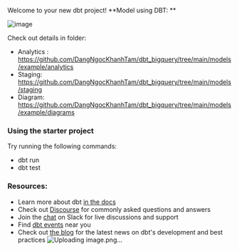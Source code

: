 Welcome to your new dbt project!
**Model using DBT: **

![image](https://github.com/DangNgocKhanhTam/dbt_bigquery/assets/106906079/a2be2f0a-d89e-49ee-9a4f-69a36185985f)


Check out details in folder: 
+ Analytics : https://github.com/DangNgocKhanhTam/dbt_bigquery/tree/main/models/example/analytics
+ Staging: https://github.com/DangNgocKhanhTam/dbt_bigquery/tree/main/models/staging
+ Diagram: https://github.com/DangNgocKhanhTam/dbt_bigquery/tree/main/models/example/diagrams


### Using the starter project

Try running the following commands:
- dbt run
- dbt test


### Resources:
- Learn more about dbt [in the docs](https://docs.getdbt.com/docs/introduction)
- Check out [Discourse](https://discourse.getdbt.com/) for commonly asked questions and answers
- Join the [chat](https://community.getdbt.com/) on Slack for live discussions and support
- Find [dbt events](https://events.getdbt.com) near you
- Check out [the blog](https://blog.getdbt.com/) for the latest news on dbt's development and best practices
![Uploading image.png…]()
